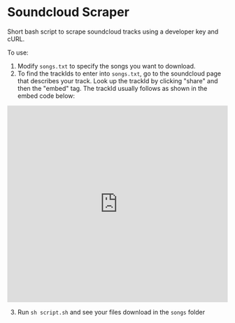 Soundcloud Scraper
=================

Short bash script to scrape soundcloud tracks using a developer key and cURL.

To use:
1. Modify `songs.txt` to specify the songs you want to download.
2. To find the trackIds to enter into `songs.txt`, go to the soundcloud page that describes your track. Look up the trackId by clicking "share" and then the "embed" tag. The trackId usually follows as shown in the embed code below:
<iframe width="100%" height="450" scrolling="no" frameborder="no" src="https://w.soundcloud.com/player/?url=https%3A//api.soundcloud.com/tracks/**163997638**&amp;auto_play=false&amp;hide_related=false&amp;show_comments=true&amp;show_user=true&amp;show_reposts=false&amp;visual=true"></iframe>

3. Run `sh script.sh` and see your files download in the `songs` folder
